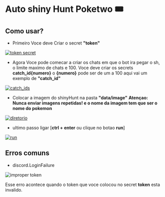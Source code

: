 # Auto shiny Hunt Poketwo 🎟
## Como usar?
- Primeiro Voce deve Criar o secret **"token"**
  
[![token secret](https://media.discordapp.net/attachments/1128720966575464488/1157394734155825222/Screenshot_28.png?ex=65187357&is=651721d7&hm=6cceb52023bb3448cef0a850f95a7d4cfed7b981ef434c499d02f5f9d55dcd14&= "token secret")](https://media.discordapp.net/attachments/1128720966575464488/1157394734155825222/Screenshot_28.png?ex=65187357&is=651721d7&hm=6cceb52023bb3448cef0a850f95a7d4cfed7b981ef434c499d02f5f9d55dcd14&= "token secret")

- Agora Voce pode comecar a criar os chats em que o bot ira pegar o sh, o limite maximo de chats e 100. Voce deve criar os secrets **catch_id{numero}** o **{numero}** pode ser de um a 100 aqui vai um exemplo de **"catch_id"**
  
[![catch_ids](https://media.discordapp.net/attachments/1128720966575464488/1157395931226964151/Screenshot_29.png?ex=65187475&is=651722f5&hm=cf5c36a21ac404abbebaf6956d8f543a6df0dd5740eedb5eb2b6ca1a7be2b48b&= "catch_ids")](https://media.discordapp.net/attachments/1128720966575464488/1157395931226964151/Screenshot_29.png?ex=65187475&is=651722f5&hm=cf5c36a21ac404abbebaf6956d8f543a6df0dd5740eedb5eb2b6ca1a7be2b48b&=// "catch_ids")

- Colocar a imagem do shinyHunt na pasta **"data/image"** 
**Atençao: Nunca enviar imagens repetidas! e o nome da imagem tem que ser o nome do pokemon**

[![diretorio](https://media.discordapp.net/attachments/1128720966575464488/1157398116891373608/Screenshot_31.png?ex=6518767e&is=651724fe&hm=f69247b02a3de32e10be178f2f8b2e80855ab46fc9ff7a4074249568cd264d44&= "diretorio")](https://media.discordapp.net/attachments/1128720966575464488/1157398116891373608/Screenshot_31.png?ex=6518767e&is=651724fe&hm=f69247b02a3de32e10be178f2f8b2e80855ab46fc9ff7a4074249568cd264d44&= "diretorio")

- ultimo passo ligar [**ctrl + enter** ou clique no botao **run**]

[![run](https://media.discordapp.net/attachments/1128720966575464488/1157396500146556958/Screenshot_30.png?ex=651874fd&is=6517237d&hm=42ab2e29b4b4fbc31b0c00acd313aeebd83bbba0fb88d479769f8c70969bd472&= "run")](https://media.discordapp.net/attachments/1128720966575464488/1157396500146556958/Screenshot_30.png?ex=651874fd&is=6517237d&hm=42ab2e29b4b4fbc31b0c00acd313aeebd83bbba0fb88d479769f8c70969bd472&= "run")

## Erros comuns
- discord.LoginFailure

![improper token](https://media.discordapp.net/attachments/1128720966575464488/1157403387571216384/Screenshot_32.png?ex=65187b67&is=651729e7&hm=bdebd0250553c806c2dcadc566b6d43feb8546c6edd143e33a00aa42b64ea44a&= "improper token")

Esse erro acontece quando o token que voce colocou no secret **token** esta invalido.
